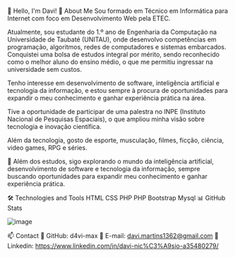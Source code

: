 👋 Hello, I'm Davi!
🚀 About Me
Sou formado em Técnico em Informática para Internet com foco em Desenvolvimento Web pela ETEC.

Atualmente, sou estudante do 1.º ano de Engenharia da Computação na Universidade de Taubaté (UNITAU), onde desenvolvo competências em programação, algoritmos, redes de computadores e sistemas embarcados. Conquistei uma bolsa de estudos integral por mérito, sendo reconhecido como o melhor aluno do ensino médio, o que me permitiu ingressar na universidade sem custos.

Tenho interesse em desenvolvimento de software, inteligência artificial e tecnologia da informação, e estou sempre à procura de oportunidades para expandir o meu conhecimento e ganhar experiência prática na área.

Tive a oportunidade de participar de uma palestra no INPE (Instituto Nacional de Pesquisas Espaciais), o que ampliou minha visão sobre tecnologia e inovação científica.

Além da tecnologia, gosto de esporte, musculação, filmes, ficção, ciência, video games, RPG e séries.

📌 Além dos estudos, sigo explorando o mundo da inteligência artificial, desenvolvimento de software e tecnologia da informação, sempre buscando oportunidades para expandir meu conhecimento e ganhar experiência prática.

🛠️ Technologies and Tools
HTML CSS PHP PHP Bootstrap Mysql 
📊 GitHub Stats
 
![image](https://github.com/user-attachments/assets/581fbb26-2824-46ce-bac2-43eb78ab7084)

📫 Contact
📌 GitHub: d4vi-max
📌 E-mail: davi.martins1362@gmail.com
📌 Linkedin: https://www.linkedin.com/in/davi-nic%C3%A9sio-a35480279/
<!---
d4vi-max/d4vi-max is a ✨ special ✨ repository because its `README.md` (this file) appears on your GitHub profile.
You can click the Preview link to take a look at your changes.
--->
